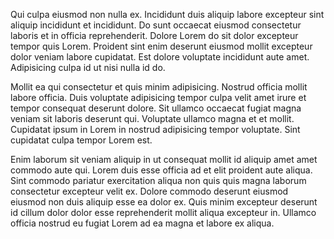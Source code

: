 Qui culpa eiusmod non nulla ex. Incididunt duis aliquip labore excepteur sint aliquip incididunt et incididunt. Do sunt occaecat eiusmod consectetur laboris et in officia reprehenderit. Dolore Lorem do sit dolor excepteur tempor quis Lorem. Proident sint enim deserunt eiusmod mollit excepteur dolor veniam labore cupidatat. Est dolore voluptate incididunt aute amet. Adipisicing culpa id ut nisi nulla id do.

Mollit ea qui consectetur et quis minim adipisicing. Nostrud officia mollit labore officia. Duis voluptate adipisicing tempor culpa velit amet irure et tempor consequat deserunt dolore. Sit ullamco occaecat fugiat magna veniam sit laboris deserunt qui. Voluptate ullamco magna et et mollit. Cupidatat ipsum in Lorem in nostrud adipisicing tempor voluptate. Sint cupidatat culpa tempor Lorem est.

Enim laborum sit veniam aliquip in ut consequat mollit id aliquip amet amet commodo aute qui. Lorem duis esse officia ad et elit proident aute aliqua. Sint commodo pariatur exercitation aliqua non quis quis magna laborum consectetur excepteur velit ex. Dolore commodo deserunt eiusmod eiusmod non duis aliquip esse ea dolor ex. Quis minim excepteur deserunt id cillum dolor dolor esse reprehenderit mollit aliqua excepteur in. Ullamco officia nostrud eu fugiat Lorem ad ea magna et labore ex aliqua.
